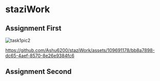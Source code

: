# staziWork
## Assignment First


![task1pic2](https://github.com/Ashu6200/staziWork/assets/109691178/f892a09c-ddc7-4dc5-ac88-bce95037a1e1)

https://github.com/Ashu6200/staziWork/assets/109691178/bb8a7898-dc65-4aef-8570-8e26e9384fc6

## Assignment Second 







